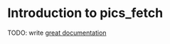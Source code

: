 # Introduction to pics_fetch

TODO: write [great documentation](http://jacobian.org/writing/what-to-write/)

